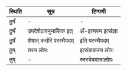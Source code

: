 | स्थिति | सूत्र | टिप्पणी |
| ----- | ------- | ------ |
| तु॒षँ | - | - |
| तु॒षँ | उपदेशेऽजनुनासिक इत् | अँ-इत्यस्य इत्संज्ञा |
| तु॒षँ | शेषात् कर्तरि परस्मैपदम् | इति परस्मैपदम् |
| तु॒ष् | तस्य लोपः | इत्संज्ञकस्य लोपः |
| तुष् | - | स्वरभेदमात्रालोपः |
